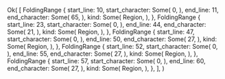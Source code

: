 Ok(
    [
        FoldingRange {
            start_line: 10,
            start_character: Some(
                0,
            ),
            end_line: 11,
            end_character: Some(
                65,
            ),
            kind: Some(
                Region,
            ),
        },
        FoldingRange {
            start_line: 23,
            start_character: Some(
                0,
            ),
            end_line: 44,
            end_character: Some(
                21,
            ),
            kind: Some(
                Region,
            ),
        },
        FoldingRange {
            start_line: 47,
            start_character: Some(
                0,
            ),
            end_line: 50,
            end_character: Some(
                27,
            ),
            kind: Some(
                Region,
            ),
        },
        FoldingRange {
            start_line: 52,
            start_character: Some(
                0,
            ),
            end_line: 55,
            end_character: Some(
                27,
            ),
            kind: Some(
                Region,
            ),
        },
        FoldingRange {
            start_line: 57,
            start_character: Some(
                0,
            ),
            end_line: 60,
            end_character: Some(
                27,
            ),
            kind: Some(
                Region,
            ),
        },
    ],
)